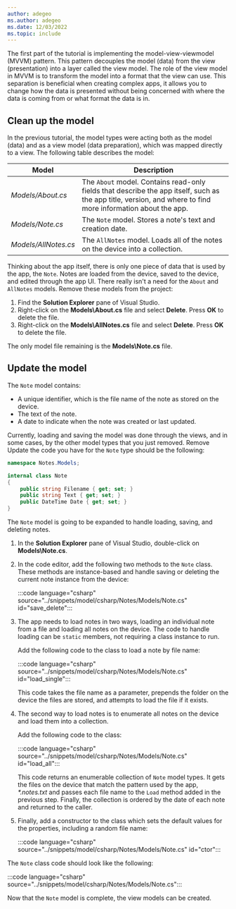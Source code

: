```yaml
---
author: adegeo
ms.author: adegeo
ms.date: 12/03/2022
ms.topic: include
---
```


The first part of the tutorial is implementing the model-view-viewmodel (MVVM) pattern. This pattern decouples the model (data) from the view (presentation) into a layer called the view model. The role of the view model in MVVM is to transform the model into a format that the view can use. This separation is beneficial when creating complex apps, it allows you to change how the data is presented without being concerned with where the data is coming from or what format the data is in.

## Clean up the model

In the previous tutorial, the model types were acting both as the model (data) and as a view model (data preparation), which was mapped directly to a view. The following table describes the model:

| Model                | Description                                                                                   |
|----------------------|-----------------------------------------------------------------------------------------------|
| _Models/About.cs_    | The `About` model. Contains read-only fields that describe the app itself, such as the app title, version, and where to find more information about the app. |
| _Models/Note.cs_     | The `Note` model. Stores a note's text and creation date.           |
| _Models/AllNotes.cs_ | The `AllNotes` model. Loads all of the notes on the device into a collection. |

Thinking about the app itself, there is only one piece of data that is used by the app, the `Note`. Notes are loaded from the device, saved to the device, and edited through the app UI. There really isn't a need for the `About` and `AllNotes` models. Remove these models from the project:

01. Find the **Solution Explorer** pane of Visual Studio.
01. Right-click on the **Models\\About.cs** file and select **Delete**. Press **OK** to delete the file.
01. Right-click on the **Models\\AllNotes.cs** file and select **Delete**. Press **OK** to delete the file.

The only model file remaining is the **Models\\Note.cs** file.

## Update the model

The `Note` model contains:

- A unique identifier, which is the file name of the note as stored on the device.
- The text of the note.
- A date to indicate when the note was created or last updated.

Currently, loading and saving the model was done through the views, and in some cases, by the other model types that you just removed. Remove Update the code you have for the `Note` type should be the following:

```csharp
namespace Notes.Models;

internal class Note
{
    public string Filename { get; set; }
    public string Text { get; set; }
    public DateTime Date { get; set; }
}
```

The `Note` model is going to be expanded to handle loading, saving, and deleting notes.

01. In the **Solution Explorer** pane of Visual Studio, double-click on **Models\\Note.cs**.
01. In the code editor, add the following two methods to the `Note` class. These methods are instance-based and handle saving or deleting the current note instance from the device:

    :::code language="csharp" source="../snippets/model/csharp/Notes/Models/Note.cs" id="save_delete":::

01. The app needs to load notes in two ways, loading an individual note from a file and loading all notes on the device. The code to handle loading can be `static` members, not requiring a class instance to run.

    Add the following code to the class to load a note by file name:

    :::code language="csharp" source="../snippets/model/csharp/Notes/Models/Note.cs" id="load_single":::

    This code takes the file name as a parameter, prepends the folder on the device the files are stored, and attempts to load the file if it exists.

01. The second way to load notes is to enumerate all notes on the device and load them into a collection.

    Add the following code to the class:

    :::code language="csharp" source="../snippets/model/csharp/Notes/Models/Note.cs" id="load_all":::

    This code returns an enumerable collection of `Note` model types. It gets the files on the device that match the pattern used by the app, _*.notes.txt_ and passes each file name to the `Load` method added in the previous step. Finally, the collection is ordered by the date of each note and returned to the caller.

01. Finally, add a constructor to the class which sets the default values for the properties, including a random file name:

    :::code language="csharp" source="../snippets/model/csharp/Notes/Models/Note.cs" id="ctor":::

The `Note` class code should look like the following:

:::code language="csharp" source="../snippets/model/csharp/Notes/Models/Note.cs":::

Now that the `Note` model is complete, the view models can be created.
